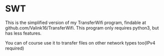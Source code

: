 # SWT
This is the simplified version of my TransferWifi program, findable at github.com/Valink16/TransferWifi. This program only requires python3, but has less features.

You can of course use it to transfer files on other network types too(IPv4 required)


